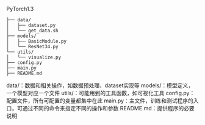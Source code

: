 PyTorch1.3

```
├── data/
│   ├── dataset.py
│   └── get_data.sh
├── models/
│   ├── BasicModule.py
│   └── ResNet34.py
└── utils/
│   └── visualize.py
├── config.py
├── main.py
├── README.md
```
data/：数据和相关操作，如数据预处理、dataset实现等
models/：模型定义，一个模型对应一个文件
utils/：可能用到的工具函数，如可视化工具
config.py：配置文件，所有可配置的变量都集中在此
main.py：主文件，训练和测试程序的入口，可通过不同的命令来指定不同的操作和参数
README.md：提供程序的必要说明
